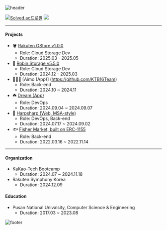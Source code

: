 ![header](https://capsule-render.vercel.app/api?type=waving&color=ffd20a&height=100&section=header&text=mango&fontColor=f5f5f2&fontSize=90)

[![Solved.ac프로필](http://mazassumnida.wtf/api/v2/generate_badge?boj=mng051)](https://solved.ac/mng051)
<img src="http://mazandi.herokuapp.com/api?handle=mng051&theme=warm"/>

----

#### Projects
- 🪣 [Rakuten OStore v1.0.0](https://github.com/RobinSystems)
  - Role: Cloud Storage Dev
  - Duration: 2025.03 - 2025.05
- 🐳 [Robin Storage v5.5.0](https://github.com/RobinSystems)
  - Role: Cloud Storage Dev
  - Duration: 2024.12 - 2025.03
- 👨🏻‍⚖️ [Aimo (App)] (https://github.com/KTB16Team)
  - Role: Back-end
  - Duration: 2024.10 ~ 2024.11
- ☘️ [Dream (App)](https://github.com/KakaoTech-Hackathon-Dream)
  - Role: DevOps 
  - Duration: 2024.09.04 ~ 2024.09.07
- 🦭 [Harpsharp (Web, MSA-style)](https://github.com/2024KBC10/HarpSharp_SERVER)
  - Role: DevOps, Back-end
  - Duration: 2024.07.17 ~ 2024.09.02
- 🐟 [Fisher Market, built on ERC-1155](https://github.com/mng990/ethereum_FisheriesMarket)
  - Role: Back-end
  - Duration: 2022.03.16 ~ 2022.11.14
 
----

#### Organization
- KaKao-Tech Bootcamp  
  - Duration: 2024.07 ~ 2024.11.18
- Rakuten Symphony Korea  
  - Duration: 2024.12.09
  
#### Education
- Pusan National Univalsity, Computer Science & Engineering
  - Duration: 2017.03 ~ 2023.08

![footer](https://capsule-render.vercel.app/api?type=waving&color=ffd20a&height=100&section=footer)

